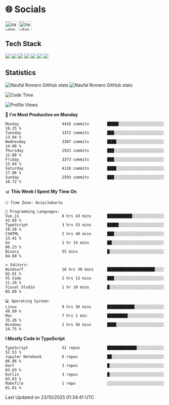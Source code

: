 <h1 align="">🌐 Socials</h1>
<p align="left">
<a href="https://linkedin.com/in/naufal-romero-putra-pratama-9ab816177/" target="blank"><img align="center" src="https://raw.githubusercontent.com/rahuldkjain/github-profile-readme-generator/master/src/images/icons/Social/linked-in-alt.svg" alt="naufalromero" height="30" width="40" /></a>
<a href="https://instagram.com/naufalromero" target="blank"><img align="center" src="https://raw.githubusercontent.com/rahuldkjain/github-profile-readme-generator/master/src/images/icons/Social/instagram.svg" alt="naufalromero" height="30" width="40" /></a>
</p>


<h2 align="">Tech Stack</h2>
<div align="">
  <img src="https://img.shields.io/badge/next.js-000000?style=for-the-badge&logo=nextdotjs&logoColor=white"/>
 <img src="https://img.shields.io/badge/typescript-%23007ACC.svg?style=for-the-badge&logo=typescript&logoColor=white"/>
 <img src="https://img.shields.io/badge/react-%2320232a.svg?style=for-the-badge&logo=react&logoColor=%2361DAFB"/>
 <img src="https://img.shields.io/badge/tailwindcss-%2338B2AC.svg?style=for-the-badge&logo=tailwind-css&logoColor=white"/>
 <img src="https://img.shields.io/badge/Prisma-3982CE?style=for-the-badge&logo=Prisma&logoColor=white"/>
 <img src="https://img.shields.io/badge/javascript-%23323330.svg?style=for-the-badge&logo=javascript&logoColor=%23F7DF1E"/>
 <img src="https://img.shields.io/badge/java-%23ED8B00.svg?style=for-the-badge&logo=openjdk&logoColor=white"/>
</div>


<h2 align="">Statistics</h2>
<div align="">
<img src="https://github-readme-stats-xi-nine-74.vercel.app/api?username=romves&show_icons=true&theme=tokyonight&include_all_commits=true&count_private=true" alt="Naufal Romero GitHub stats"/>
<img src="https://github-readme-stats-xi-nine-74.vercel.app/api/top-langs/?username=romves&theme=tokyonight&hide_border=false&include_all_commits=true&count_private=true&layout=compact" alt="Naufal Romero GitHub stats"/>
</div>

<!--START_SECTION:waka-->
![Code Time](http://img.shields.io/badge/Code%20Time-3%2C019%20hrs%2042%20mins-blue)

![Profile Views](http://img.shields.io/badge/Profile%20Views-0-blue)

📅 **I'm Most Productive on Monday** 

```text
Monday                   4416 commits        █████░░░░░░░░░░░░░░░░░░░░   18.25 % 
Tuesday                  3372 commits        ███░░░░░░░░░░░░░░░░░░░░░░   13.94 % 
Wednesday                3387 commits        ████░░░░░░░░░░░░░░░░░░░░░   14.00 % 
Thursday                 2923 commits        ███░░░░░░░░░░░░░░░░░░░░░░   12.08 % 
Friday                   3373 commits        ███░░░░░░░░░░░░░░░░░░░░░░   13.94 % 
Saturday                 4128 commits        ████░░░░░░░░░░░░░░░░░░░░░   17.06 % 
Sunday                   2593 commits        ███░░░░░░░░░░░░░░░░░░░░░░   10.72 % 
```


📊 **This Week I Spent My Time On** 

```text
🕑︎ Time Zone: Asia/Jakarta

💬 Programming Languages: 
Vue.js                   8 hrs 43 mins       ███████████░░░░░░░░░░░░░░   43.84 % 
TypeScript               3 hrs 53 mins       █████░░░░░░░░░░░░░░░░░░░░   19.58 % 
CSHTML                   2 hrs 40 mins       ███░░░░░░░░░░░░░░░░░░░░░░   13.41 % 
Go                       1 hr 14 mins        ██░░░░░░░░░░░░░░░░░░░░░░░   06.23 % 
Binary                   55 mins             █░░░░░░░░░░░░░░░░░░░░░░░░   04.68 % 

🔥 Editors: 
Windsurf                 16 hrs 30 mins      █████████████████████░░░░   82.91 % 
VS Code                  2 hrs 13 mins       ███░░░░░░░░░░░░░░░░░░░░░░   11.20 % 
Visual Studio            1 hr 10 mins        █░░░░░░░░░░░░░░░░░░░░░░░░   05.89 % 

💻 Operating System: 
Linux                    9 hrs 56 mins       ████████████░░░░░░░░░░░░░   49.99 % 
Mac                      7 hrs 1 min         █████████░░░░░░░░░░░░░░░░   35.26 % 
Windows                  2 hrs 56 mins       ████░░░░░░░░░░░░░░░░░░░░░   14.75 % 
```

**I Mostly Code in TypeScript** 

```text
TypeScript               52 repos            █████████████░░░░░░░░░░░░   52.53 % 
Jupyter Notebook         6 repos             ██░░░░░░░░░░░░░░░░░░░░░░░   06.06 % 
Dart                     3 repos             █░░░░░░░░░░░░░░░░░░░░░░░░   03.03 % 
Kotlin                   3 repos             █░░░░░░░░░░░░░░░░░░░░░░░░   03.03 % 
Makefile                 1 repo              ░░░░░░░░░░░░░░░░░░░░░░░░░   01.01 % 
```




 Last Updated on 23/10/2025 01:34:41 UTC
<!--END_SECTION:waka-->
